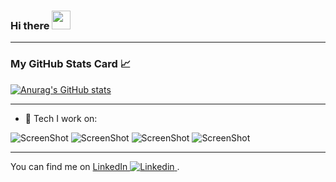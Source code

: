 ### Hi there <img src="https://raw.githubusercontent.com/MartinHeinz/MartinHeinz/master/wave.gif" width="30px">

---
### My GitHub Stats Card 📈
[![Anurag's GitHub stats](https://github-readme-stats.vercel.app/api?username=ploy32&hide=issues,prs&theme=radical)](https://github.com/anuraghazra/github-readme-stats)

---
- 🌱 Tech I work on:

<p align="center">

![ScreenShot](https://www.vectorlogo.zone/logos/nodejs/nodejs-icon.svg)
![ScreenShot](https://www.vectorlogo.zone/logos/python/python-icon.svg)
![ScreenShot](https://www.vectorlogo.zone/logos/java/java-icon.svg)
![ScreenShot](https://www.vectorlogo.zone/logos/mongodb/mongodb-icon.svg)

</p>

---
You can find me on [LinkedIn ![Linkedin](https://i.stack.imgur.com/gVE0j.png) ](https://www.linkedin.com/in/amiram-abergel/).




















<!--
**ploy32/ploy32** is a ✨ _special_ ✨ repository because its `README.md` (this file) appears on your GitHub profile.




Here are some ideas to get you started:

- 🔭 I’m currently working on ...
- 🌱 I’m currently learning ...
- 👯 I’m looking to collaborate on ...
- 🤔 I’m looking for help with ...
- 💬 Ask me about ...
- 📫 How to reach me: ...
- 😄 Pronouns: ...
- ⚡ Fun fact: ...
-->
